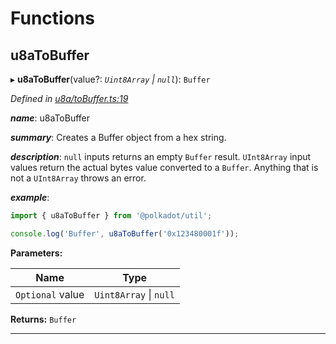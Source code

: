 

# Functions

<a id="u8atobuffer"></a>

##  u8aToBuffer

▸ **u8aToBuffer**(value?: *`Uint8Array` \| `null`*): `Buffer`

*Defined in [u8a/toBuffer.ts:19](https://github.com/polkadot-js/common/blob/2efc5f7/packages/util/src/u8a/toBuffer.ts#L19)*

*__name__*: u8aToBuffer

*__summary__*: Creates a Buffer object from a hex string.

*__description__*: `null` inputs returns an empty `Buffer` result. `UInt8Array` input values return the actual bytes value converted to a `Buffer`. Anything that is not a `UInt8Array` throws an error.

*__example__*:   

```javascript
import { u8aToBuffer } from '@polkadot/util';

console.log('Buffer', u8aToBuffer('0x123480001f'));
```

**Parameters:**

| Name | Type |
| ------ | ------ |
| `Optional` value | `Uint8Array` \| `null` |

**Returns:** `Buffer`

___

